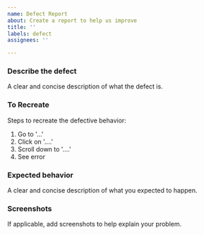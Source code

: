 ```yaml
---
name: Defect Report
about: Create a report to help us improve
title: ''
labels: defect
assignees: ''

---
```


<!-- Please tag this issue with the appropriate labels before creating. -->

### Describe the defect
A clear and concise description of what the defect is.

### To Recreate
Steps to recreate the defective behavior:
1. Go to '...'
2. Click on '....'
3. Scroll down to '....'
4. See error

### Expected behavior
A clear and concise description of what you expected to happen.

### Screenshots
If applicable, add screenshots to help explain your problem.
